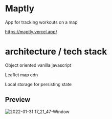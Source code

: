# Maptly

App for tracking workouts on a map

https://maptly.vercel.app/

# architecture / tech stack

Object oriented vanilla javascript

Leaflet map cdn

Local storage for persisting state


## Preview

![2022-01-31 17_21_47-Window](https://user-images.githubusercontent.com/50103228/151831880-33ff3942-05c7-45f1-ba2d-020272d7e6d0.png)


